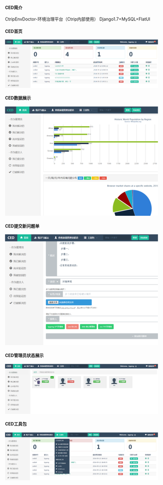 #### CED简介

CtripEnvDoctor-环境治理平台（Ctrip内部使用）
Django1.7+MySQL+FlatUI


#### CED首页

![CED首页](/preview/ced-main.PNG "CED首页")


#### CED数据展示

![CED数据展示](/preview/ced-data.PNG "CED数据展示")


#### CED提交新问题单

![CED提交新问题单](/preview/ced-new-issue.PNG "CED提交新问题单")

#### CED管理员状态展示

![CED管理员状态展示](/preview/ced-heros.PNG "CED管理员状态展示")

#### CED工具包

![CED工具包](/preview/ced-drop.PNG "CED工具包")
